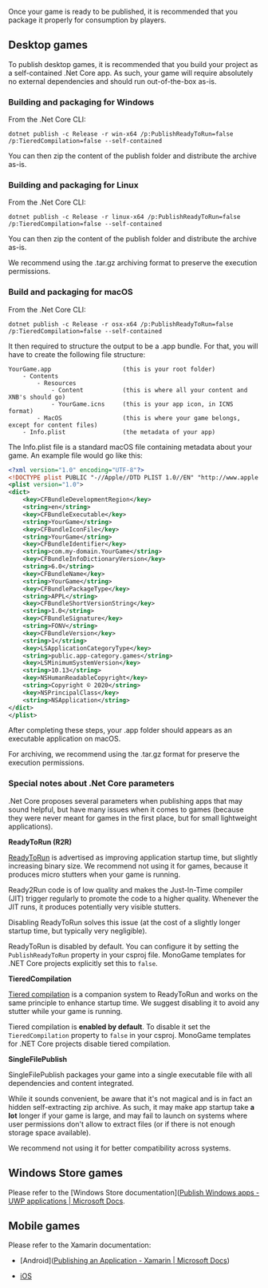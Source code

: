 Once your game is ready to be published, it is recommended that you package it properly for consumption by players.

## Desktop games

To publish desktop games, it is recommended that you build your project as a self-contained .Net Core app. As such, your game will require absolutely no external dependencies and should run out-of-the-box as-is.

### Building and packaging for Windows

From the .Net Core CLI:

`dotnet publish -c Release -r win-x64 /p:PublishReadyToRun=false /p:TieredCompilation=false --self-contained`

You can then zip the content of the publish folder and distribute the archive as-is.

### Building and packaging for Linux

From the .Net Core CLI:

`dotnet publish -c Release -r linux-x64 /p:PublishReadyToRun=false /p:TieredCompilation=false --self-contained`

You can then zip the content of the publish folder and distribute the archive as-is.

We recommend using the .tar.gz archiving format to preserve the execution permissions.

### Build and packaging for macOS

From the .Net Core CLI:

`dotnet publish -c Release -r osx-x64 /p:PublishReadyToRun=false /p:TieredCompilation=false --self-contained`

It then required to structure the output to be a .app bundle. For that, you will have to create the following file structure:

```
YourGame.app                    (this is your root folder)
    - Contents
        - Resources
            - Content           (this is where all your content and XNB's should go)
            - YourGame.icns     (this is your app icon, in ICNS format)
        - MacOS                 (this is where your game belongs, except for content files)
    - Info.plist                (the metadata of your app)
```

The Info.plist file is a standard macOS file containing metadata about your game. An example file would go like this:

```xml
<?xml version="1.0" encoding="UTF-8"?>
<!DOCTYPE plist PUBLIC "-//Apple//DTD PLIST 1.0//EN" "http://www.apple.com/DTDs/PropertyList-1.0.dtd">
<plist version="1.0">
<dict>
    <key>CFBundleDevelopmentRegion</key>
    <string>en</string>
    <key>CFBundleExecutable</key>
    <string>YourGame</string>
    <key>CFBundleIconFile</key>
    <string>YourGame</string>
    <key>CFBundleIdentifier</key>
    <string>com.my-domain.YourGame</string>
    <key>CFBundleInfoDictionaryVersion</key>
    <string>6.0</string>
    <key>CFBundleName</key>
    <string>YourGame</string>
    <key>CFBundlePackageType</key>
    <string>APPL</string>
    <key>CFBundleShortVersionString</key>
    <string>1.0</string>
    <key>CFBundleSignature</key>
    <string>FONV</string>
    <key>CFBundleVersion</key>
    <string>1</string>
    <key>LSApplicationCategoryType</key>
    <string>public.app-category.games</string>
    <key>LSMinimumSystemVersion</key>
    <string>10.13</string>
    <key>NSHumanReadableCopyright</key>
    <string>Copyright © 2020</string>
    <key>NSPrincipalClass</key>
    <string>NSApplication</string>
</dict>
</plist>
```

After completing these steps, your .app folder should appears as an executable application on macOS.

For archiving, we recommend using the .tar.gz format for preserve the execution permissions.

### Special notes about .Net Core parameters

.Net Core proposes several parameters when publishing apps that may sound helpful, but have many issues when it comes to games (because they were never meant for games in the first place, but for small lightweight applications).

**ReadyToRun (R2R)**

[ReadyToRun](https://docs.microsoft.com/en-us/dotnet/core/whats-new/dotnet-core-3-0#readytorun-images) is advertised as improving application startup time, but slightly increasing binary size. We recommend not using it for games, because it produces micro stutters when your game is running.

Ready2Run code is of low quality and makes the Just-In-Time compiler (JIT) trigger regularly to promote the code to a higher quality. Whenever the JIT runs, it produces potentially very visible stutters.

Disabling ReadyToRun solves this issue (at the cost of a slightly longer startup time, but typically very negligible).

ReadyToRun is disabled by default. You can configure it by setting the `PublishReadyToRun` property in your csproj file. MonoGame templates for .NET Core projects explicitly set this to `false`.

**TieredCompilation**

[Tiered compilation](https://docs.microsoft.com/en-us/dotnet/core/whats-new/dotnet-core-3-0#tiered-compilation) is a companion system to ReadyToRun and works on the same principle to enhance startup time. We suggest disabling it to avoid any stutter while your game is running.

Tiered compilation is **enabled by default**. To disable it set the `TieredCompilation` property to `false` in your csproj.
MonoGame templates for .NET Core projects disable tiered compilation.

**SingleFilePublish**

SingleFilePublish packages your game into a single executable file with all dependencies and content integrated.

While it sounds convenient, be aware that it's not magical and is in fact an hidden self-extracting zip archive. As such, it may make app startup take **a lot** longer if your game is large, and may fail to launch on systems where user permissions don't allow to extract files (or if there is not enough storage space available).

We recommend not using it for better compatibility across systems.

## Windows Store games

Please refer to the [Windows Store documentation]([Publish Windows apps - UWP applications | Microsoft Docs](https://docs.microsoft.com/en-us/windows/uwp/publish/).

## Mobile games

Please refer to the Xamarin documentation:

- [Android]([Publishing an Application - Xamarin | Microsoft Docs](https://docs.microsoft.com/en-us/xamarin/android/deploy-test/publishing/))

- [iOS](https://docs.microsoft.com/en-us/xamarin/ios/deploy-test/app-distribution/app-store-distribution/publishing-to-the-app-store?tabs=windows)
